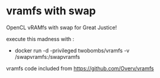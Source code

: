 # vramfs with swap
OpenCL vRAMfs with swap for Great Justice!

execute this madness with :
- docker run -d -privileged twobombs/vramfs -v /swapvramfs:/swapvramfs

vramfs code included from https://github.com/Overv/vramfs
